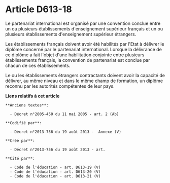 # Article D613-18

Le partenariat international est organisé par une convention conclue entre un ou plusieurs établissements d'enseignement
supérieur français et un ou plusieurs établissements d'enseignement supérieur étrangers.

Les établissements français doivent avoir été habilités par l'Etat à délivrer le diplôme concerné par le partenariat
international. Lorsque la délivrance de ce diplôme a fait l'objet d'une habilitation conjointe entre plusieurs établissements
français, la convention de partenariat est conclue par chacun de ces établissements.

Le ou les établissements étrangers contractants doivent avoir la capacité de délivrer, au même niveau et dans le même champ
de formation, un diplôme reconnu par les autorités compétentes de leur pays.

**Liens relatifs à cet article**

	**Anciens textes**:

	  - Décret n°2005-450 du 11 mai 2005 - art. 2 (Ab)

	**Codifié par**:

	  - Décret n°2013-756 du 19 août 2013 -  Annexe (V)

	**Créé par**:

	  - Décret n°2013-756 du 19 août 2013 - art.

	**Cité par**:

	  - Code de l'éducation - art. D613-19 (V)
	  - Code de l'éducation - art. D613-20 (V)
	  - Code de l'éducation - art. D613-21 (V)

